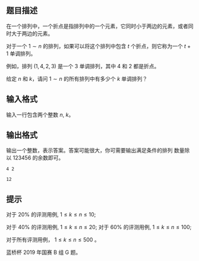## 题目描述
在一个排列中，一个折点是指排列中的一个元素，它同时小于两边的元素，或者同时大于两边的元素。

对于一个 $1 ∼ n$ 的排列，如果可以将这个排列中包含 $t$ 个折点，则它称为一个 $t + 1$ 单调排列。

例如，排列 $(1, 4, 2, 3)$ 是一个 $3$ 单调排列，其中 $4$ 和 $2$ 都是折点。

给定 $n$ 和 $k$，请问 $1 ∼ n$ 的所有排列中有多少个 $k$ 单调排列？


## 输入格式
输入一行包含两个整数 $n$, $k$。

## 输出格式
输出一个整数，表示答案。答案可能很大，你可需要输出满足条件的排列
数量除以 $123456$ 的余数即可。


```input1
4 2

```

```output1
12

```

## 提示
对于 $20 \%$ 的评测用例, $1 \leq k \leq n \leq 10$;

对于 $40 \%$ 的评测用例, $1 \leq k \leq n \leq 20$; 对于 $60 \%$ 的评测用例, $1 \leq k \leq n \leq 100$;

对于所有评测用例， $1 \leq k \leq n \leq 500$ 。 


蓝桥杯 2019 年国赛 B 组 G 题。

